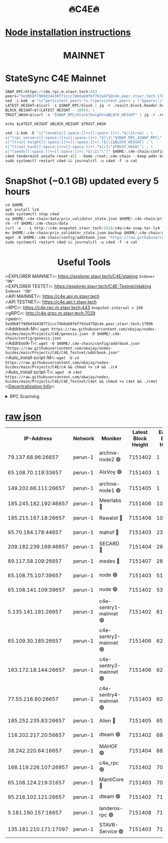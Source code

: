 <h1 align="center"> 🔥C4E🔥</h1>

[Node installation instructions](https://github.com/obajay/nodes-Guides/tree/main/Projects/C4E)
=

<h1 align="center"> MAINNET</h1>

# StateSync C4E Mainnet
```python
SNAP_RPC=https://c4e.rpc.m.stavr.tech:443
peers="5ed0b8f7989d34438f71ccc74b0ab0fbf763a475@c4e.peer.stavr.tech:17096"
sed -i.bak -e "s/^persistent_peers *=.*/persistent_peers = \"$peers\"/" $HOME/.c4e-chain/config/config.toml
LATEST_HEIGHT=$(curl -s $SNAP_RPC/block | jq -r .result.block.header.height); \
BLOCK_HEIGHT=$((LATEST_HEIGHT - 100)); \
TRUST_HASH=$(curl -s "$SNAP_RPC/block?height=$BLOCK_HEIGHT" | jq -r .result.block_id.hash)

echo $LATEST_HEIGHT $BLOCK_HEIGHT $TRUST_HASH

sed -i.bak -E "s|^(enable[[:space:]]+=[[:space:]]+).*$|\1true| ; \
s|^(rpc_servers[[:space:]]+=[[:space:]]+).*$|\1\"$SNAP_RPC,$SNAP_RPC\"| ; \
s|^(trust_height[[:space:]]+=[[:space:]]+).*$|\1$BLOCK_HEIGHT| ; \
s|^(trust_hash[[:space:]]+=[[:space:]]+).*$|\1\"$TRUST_HASH\"| ; \
s|^(seeds[[:space:]]+=[[:space:]]+).*$|\1\"\"|" $HOME/.c4e-chain/config/config.toml
c4ed tendermint unsafe-reset-all --home /root/.c4e-chain --keep-addr-book
sudo systemctl restart c4ed && journalctl -u c4ed -f -o cat
```
# SnapShot (~0.1 GB) updated every 5 hours
```python
cd $HOME
apt install lz4
sudo systemctl stop c4ed
cp $HOME/.c4e-chain/data/priv_validator_state.json $HOME/.c4e-chain/priv_validator_state.json.backup
rm -rf $HOME/.c4e-chain/data
curl -o - -L http://c4e.snapshot.stavr.tech:1018/c4e/c4e-snap.tar.lz4 | lz4 -c -d - | tar -x -C $HOME/.c4e-chain --strip-components 2
mv $HOME/.c4e-chain/priv_validator_state.json.backup $HOME/.c4e-chain/data/priv_validator_state.json
wget -O $HOME/.c4e-chain/config/addrbook.json "https://raw.githubusercontent.com/obajay/nodes-Guides/main/Projects/C4E/addrbook.json"
sudo systemctl restart c4ed && journalctl -u c4ed -f -o cat
```
 <h1 align="center"> Useful Tools</h1>

🔥EXPLORER MAINNET🔥:  https://explorer.stavr.tech/C4E/staking            `Indexer "ON"` \
🔥EXPLORER TESTET🔥:   https://explorer.stavr.tech/C4E-Testnet/staking     `Indexer "ON"` \
🔥API MAINNET🔥:       https://c4e.api.m.stavr.tech \
🔥API TESTNET🔥:       https://c4e.api.t.stavr.tech \
🔥RPC🔥:               https://c4e.rpc.m.stavr.tech:443                  `Snapshot-interval = 100` \
🔥gRPC🔥:              http://c4e.grpc.m.stavr.tech:7029 \
🔥peer🔥:              `5ed0b8f7989d34438f71ccc74b0ab0fbf763a475@c4e.peer.stavr.tech:17096` \
🔥Addrbook-M🔥:    ```wget https://raw.githubusercontent.com/obajay/nodes-Guides/main/Projects/C4E/genesis.json -O $HOME/.c4e-chain/config/genesis.json``` \
🔥Addrbook-T🔥:    ```wget -O $HOME/.c4e-chain/config/addrbook.json "https://raw.githubusercontent.com/obajay/nodes-Guides/main/Projects/C4E/C4E_Testnet/addrbook.json"``` \
🔥Auto_install script-M🔥: ```wget -O c4 https://raw.githubusercontent.com/obajay/nodes-Guides/main/Projects/C4E/c4 && chmod +x c4 && ./c4``` \
🔥Auto_install script-T🔥: ```wget -O c4et https://raw.githubusercontent.com/obajay/nodes-Guides/main/Projects/C4E/C4E_Testnet/c4et && chmod +x c4et && ./c4et``` \
🔥[Decentralization Info](https://github.com/obajay/StateSync-snapshots/tree/main/Projects/C4E/Decentralization)🔥




<details>
<summary>RPC Scanning</summary>

<h2 align="center"> We scan nodes in real time every 4 hours. And we provide the final result of RPC endpoints.
We cannot influence the operation of these nodes in any way. </h2>


```python
If Voting Power is higher than 0 --> then the Node is a validator of the network and may be subject to attack and be a potential threat to the chain.
```
```python
We marked such validators with a red symbol
```

</details>

[raw json](https://rpc-check.c4e.stavr.tech/c4e/rpc-c4e-result.json)
=



<table><tr><th>IP-Address</th><th>Network</th><th>Moniker</th><th>Latest Block Height</th><th>Earliest Block Height</th><th>Catching Up</th><th>Tx Index</th><th>Voting Power</th><th>Scan Time</th></tr><tr><td>79.137.68.96:26657</td><td>perun-1</td><td>archive-node2 🟢</td><td>7151402</td><td>1</td><td>False</td><td>on</td><td>0</td><td>2024-02-13T01:30:47.461964183UTC</td></tr><tr><td>65.108.70.119:33657</td><td>perun-1</td><td>AlxVoy 🟢</td><td>7151403</td><td>1</td><td>False</td><td>on</td><td>0</td><td>2024-02-13T01:31:02.003420987UTC</td></tr><tr><td>149.202.66.111:26657</td><td>perun-1</td><td>archive-node1 🟢</td><td>7151405</td><td>1</td><td>False</td><td>on</td><td>0</td><td>2024-02-13T01:31:18.327643486UTC</td></tr><tr><td>185.245.182.192:46657</td><td>perun-1</td><td>Meerlabs 🔴</td><td>7151406</td><td>1051501</td><td>False</td><td>on</td><td>344594</td><td>2024-02-13T01:31:23.606659320UTC</td></tr><tr><td>185.215.167.18:26657</td><td>perun-1</td><td>Rawalot 🔴</td><td>7151408</td><td>1090501</td><td>False</td><td>on</td><td>450002</td><td>2024-02-13T01:31:35.174137504UTC</td></tr><tr><td>95.70.184.178:44657</td><td>perun-1</td><td>mahof 🔴</td><td>7151403</td><td>2342001</td><td>False</td><td>off</td><td>1356338</td><td>2024-02-13T01:31:01.309396530UTC</td></tr><tr><td>209.182.239.169:46657</td><td>perun-1</td><td>SECARD 🔴</td><td>7151404</td><td>2616101</td><td>False</td><td>off</td><td>749292</td><td>2024-02-13T01:31:13.578294573UTC</td></tr><tr><td>89.117.58.109:26657</td><td>perun-1</td><td>medes 🔴</td><td>7151407</td><td>2826001</td><td>False</td><td>off</td><td>890936</td><td>2024-02-13T01:31:30.346859598UTC</td></tr><tr><td>65.108.75.107:39657</td><td>perun-1</td><td>node 🟢</td><td>7151403</td><td>5198801</td><td>False</td><td>on</td><td>0</td><td>2024-02-13T01:31:04.751036862UTC</td></tr><tr><td>65.108.141.109:39657</td><td>perun-1</td><td>node 🟢</td><td>7151402</td><td>5303301</td><td>False</td><td>on</td><td>0</td><td>2024-02-13T01:30:50.002643156UTC</td></tr><tr><td>5.135.141.191:26657</td><td>perun-1</td><td>c4e-sentry1-mainnet 🟢</td><td>7151402</td><td>6198001</td><td>False</td><td>on</td><td>0</td><td>2024-02-13T01:30:46.474330267UTC</td></tr><tr><td>65.109.30.185:26657</td><td>perun-1</td><td>c4e-sentry2-mainnet 🟢</td><td>7151406</td><td>6238301</td><td>False</td><td>on</td><td>0</td><td>2024-02-13T01:31:23.229086401UTC</td></tr><tr><td>163.172.18.144:26657</td><td>perun-1</td><td>c4e-sentry3-mainnet 🟢</td><td>7151406</td><td>6239001</td><td>False</td><td>on</td><td>0</td><td>2024-02-13T01:31:23.912650499UTC</td></tr><tr><td>77.55.216.80:26657</td><td>perun-1</td><td>c4e-sentry4-mainnet 🟢</td><td>7151403</td><td>6241001</td><td>False</td><td>on</td><td>0</td><td>2024-02-13T01:31:01.675351469UTC</td></tr><tr><td>185.252.235.83:26657</td><td>perun-1</td><td>Alien 🔴</td><td>7151405</td><td>6502501</td><td>False</td><td>on</td><td>648118</td><td>2024-02-13T01:31:18.724827709UTC</td></tr><tr><td>116.202.217.20:56657</td><td>perun-1</td><td>dteam 🟢</td><td>7151402</td><td>6800901</td><td>False</td><td>on</td><td>0</td><td>2024-02-13T01:30:46.785539668UTC</td></tr><tr><td>38.242.220.64:16657</td><td>perun-1</td><td>MAHOF 🟢</td><td>7151404</td><td>6885501</td><td>False</td><td>on</td><td>0</td><td>2024-02-13T01:31:15.934570570UTC</td></tr><tr><td>168.119.226.107:26957</td><td>perun-1</td><td>c4e_rpc 🟢</td><td>7151402</td><td>7051402</td><td>False</td><td>on</td><td>0</td><td>2024-02-13T01:30:54.339104765UTC</td></tr><tr><td>65.108.124.219:31657</td><td>perun-1</td><td>MantiCore 🔴</td><td>7151403</td><td>7051403</td><td>False</td><td>off</td><td>729116</td><td>2024-02-13T01:31:00.842586641UTC</td></tr><tr><td>95.216.102.121:26657</td><td>perun-1</td><td>dteam 🟢</td><td>7151402</td><td>7116001</td><td>False</td><td>on</td><td>0</td><td>2024-02-13T01:30:47.139043496UTC</td></tr><tr><td>5.181.190.157:16657</td><td>perun-1</td><td>landeros-rpc 🟢</td><td>7151408</td><td>7138001</td><td>False</td><td>on</td><td>0</td><td>2024-02-13T01:31:34.765378803UTC</td></tr><tr><td>135.181.210.171:17097</td><td>perun-1</td><td>STAVR-Service 🟢</td><td>7151403</td><td>7150001</td><td>False</td><td>on</td><td>0</td><td>2024-02-13T01:31:05.137266110UTC</td></tr></table>
